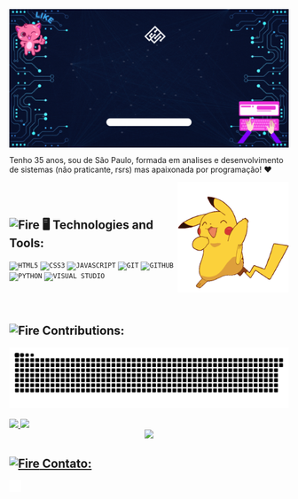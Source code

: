 <img align="center" width="900" height="250" src="Banner.gif">



Tenho 35 anos, sou de São Paulo, formada em analises e desenvolvimento de sistemas (não praticante, rsrs) mas apaixonada por programação! ❤



<img width="200px" align="right" src="pokemon-pikachu.gif">
</br>
</br>

## <img src="https://raw.githubusercontent.com/Tarikul-Islam-Anik/Animated-Fluent-Emojis/master/Emojis/Travel%20and%20places/Fire.png" alt="Fire" width="25" height="25" /> 🖥️ Technologies and Tools:
<code><img width="50px" src="https://cdn.jsdelivr.net/gh/devicons/devicon/icons/html5/html5-original-wordmark.svg" title = "HTML5"/></code>
<code><img width="50px" src="https://cdn.jsdelivr.net/gh/devicons/devicon/icons/css3/css3-original-wordmark.svg" title = "CSS3"/></code>
<code><img width="50px" src="https://img.icons8.com/?size=100&id=tGvHBPJaKqEd&format=png&color=000000" title = "JAVASCRIPT"/></code>
<code><img width="50px" src="https://img.icons8.com/?size=100&id=20906&format=png&color=000000" title = "GIT"/></code>
<code><img width="50px" src="https://img.icons8.com/?size=100&id=3tC9EQumUAuq&format=png&color=000000" title = "GITHUB"/></code>
<code><img width="50px" src="https://img.icons8.com/?size=100&id=13441&format=png&color=000000" title = "PYTHON"/></code>
<code><img width="50px" src="https://img.icons8.com/?size=100&id=ezj3zaVtImPg&format=png&color=000000" title = "VISUAL STUDIO"/></code>
          
</br>
</br>

<!-- Snake -->
## <img src="https://raw.githubusercontent.com/Tarikul-Islam-Anik/Animated-Fluent-Emojis/master/Emojis/Travel%20and%20places/Fire.png" alt="Fire" width="25" height="25" /> Contributions:
<img alt="snake eating my contributions" src="https://raw.githubusercontent.com/CahMila/CahMila/output/github-contribution-grid-snake-dark.svg" />

</br>
</br>

<div>
<a href="https://github.com/CahMila">
<img loading="lazy" height="180em" src="https://github-readme-stats.vercel.app/api/top-langs/?username=CahMila&layout=compact&langs_count=7&theme=dracula"/>
<img loading="lazy" height="180em" src="https://github-readme-stats.vercel.app/api?username=CahMila&show_icons=true&theme=dracula&include_all_commits=true&count_private=true"/>
</div>         

<div align="center">
  <img src="https://profile-counter.glitch.me/CahMila/count.svg?"  />
</div>

###

## <img src="https://raw.githubusercontent.com/Tarikul-Islam-Anik/Animated-Fluent-Emojis/master/Emojis/Travel%20and%20places/Fire.png" alt="Fire" width="25" height="25" /> Contato:
<a href="https://www.linkedin.com/in/camila-da-silva-309821192" target="_blank"><img align="left" alt="LinkedIn" width="22px" src="https://github.com/Aakarsh-B/trying-repos/blob/master/linkedin.svg" />


